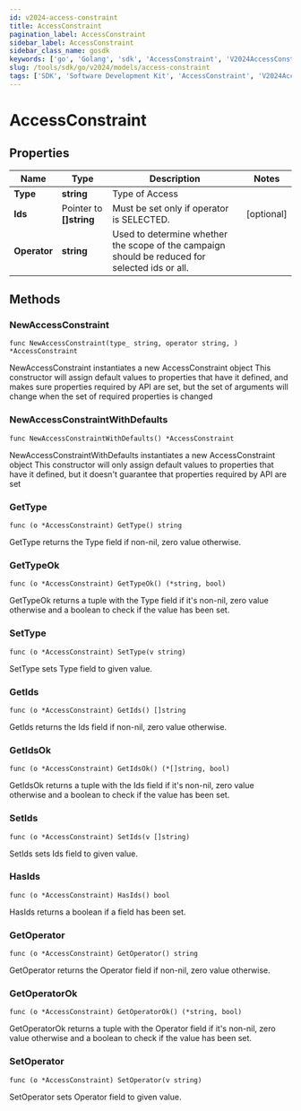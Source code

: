 ```yaml
---
id: v2024-access-constraint
title: AccessConstraint
pagination_label: AccessConstraint
sidebar_label: AccessConstraint
sidebar_class_name: gosdk
keywords: ['go', 'Golang', 'sdk', 'AccessConstraint', 'V2024AccessConstraint'] 
slug: /tools/sdk/go/v2024/models/access-constraint
tags: ['SDK', 'Software Development Kit', 'AccessConstraint', 'V2024AccessConstraint']
---
```


# AccessConstraint

## Properties

Name | Type | Description | Notes
------------ | ------------- | ------------- | -------------
**Type** | **string** | Type of Access | 
**Ids** | Pointer to **[]string** | Must be set only if operator is SELECTED. | [optional] 
**Operator** | **string** | Used to determine whether the scope of the campaign should be reduced for selected ids or all. | 

## Methods

### NewAccessConstraint

`func NewAccessConstraint(type_ string, operator string, ) *AccessConstraint`

NewAccessConstraint instantiates a new AccessConstraint object
This constructor will assign default values to properties that have it defined,
and makes sure properties required by API are set, but the set of arguments
will change when the set of required properties is changed

### NewAccessConstraintWithDefaults

`func NewAccessConstraintWithDefaults() *AccessConstraint`

NewAccessConstraintWithDefaults instantiates a new AccessConstraint object
This constructor will only assign default values to properties that have it defined,
but it doesn't guarantee that properties required by API are set

### GetType

`func (o *AccessConstraint) GetType() string`

GetType returns the Type field if non-nil, zero value otherwise.

### GetTypeOk

`func (o *AccessConstraint) GetTypeOk() (*string, bool)`

GetTypeOk returns a tuple with the Type field if it's non-nil, zero value otherwise
and a boolean to check if the value has been set.

### SetType

`func (o *AccessConstraint) SetType(v string)`

SetType sets Type field to given value.


### GetIds

`func (o *AccessConstraint) GetIds() []string`

GetIds returns the Ids field if non-nil, zero value otherwise.

### GetIdsOk

`func (o *AccessConstraint) GetIdsOk() (*[]string, bool)`

GetIdsOk returns a tuple with the Ids field if it's non-nil, zero value otherwise
and a boolean to check if the value has been set.

### SetIds

`func (o *AccessConstraint) SetIds(v []string)`

SetIds sets Ids field to given value.

### HasIds

`func (o *AccessConstraint) HasIds() bool`

HasIds returns a boolean if a field has been set.

### GetOperator

`func (o *AccessConstraint) GetOperator() string`

GetOperator returns the Operator field if non-nil, zero value otherwise.

### GetOperatorOk

`func (o *AccessConstraint) GetOperatorOk() (*string, bool)`

GetOperatorOk returns a tuple with the Operator field if it's non-nil, zero value otherwise
and a boolean to check if the value has been set.

### SetOperator

`func (o *AccessConstraint) SetOperator(v string)`

SetOperator sets Operator field to given value.



